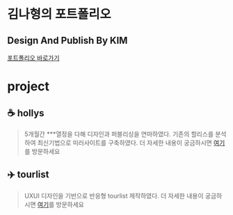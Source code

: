 <h1>김나형의 포트폴리오</h1>
<h2>Design And Publish By KIM</h2>
<a href="https:skgud0410.github.io">포트폴리오 바로가기</a>


# project
## ☕ hollys
> 5개월간 ***열정을 다해 디자인과 퍼블리싱을 연마하였다.
> 기존의 할리스를 분석하여 최신기법으로 미러사이트를 구축하였다.
> 더 자세한 내용이 궁금하시면 [여기](https://github.com/skgud0410/hollys)를 방문하세요
## ✈️ tourlist
> UXUI 디자인을 기반으로 반응형 tourlist 제작하였다.
> 더 자세한 내용이 궁금하시면 [여기](https://github.com/skgud0410/tourlist)를 방문하세요
